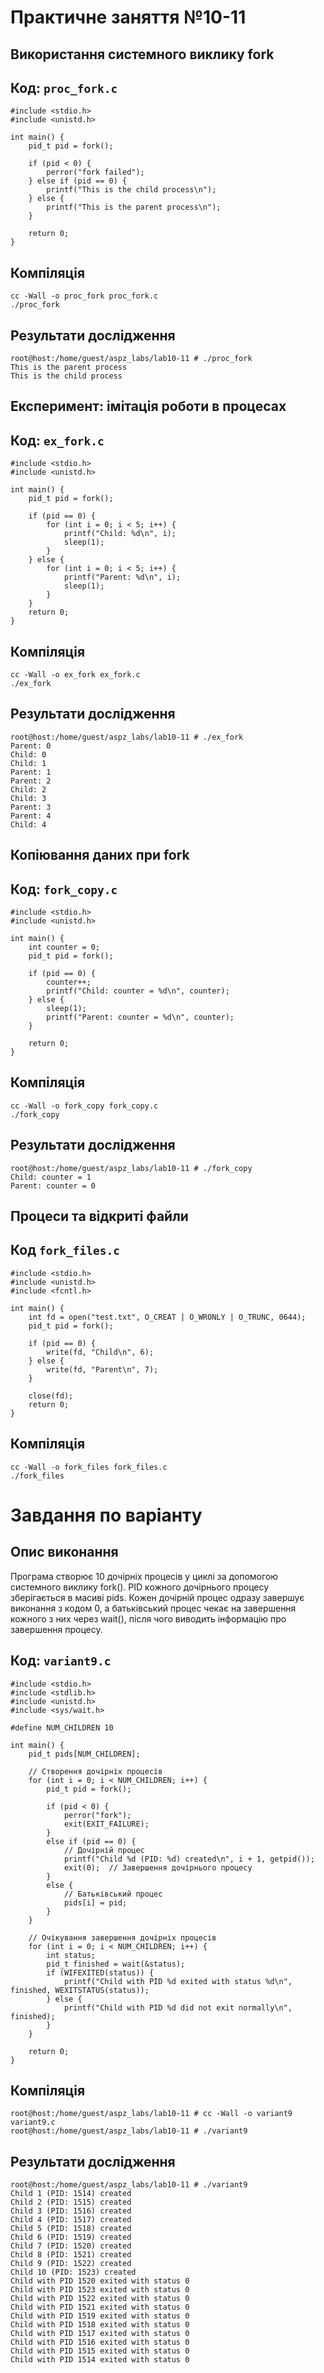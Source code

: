 # Практичне заняття №10-11
## Використання системного виклику fork

## Код: `proc_fork.c`
```
#include <stdio.h>
#include <unistd.h>

int main() {
    pid_t pid = fork();

    if (pid < 0) {
        perror("fork failed");
    } else if (pid == 0) {
        printf("This is the child process\n");
    } else {
        printf("This is the parent process\n");
    }

    return 0;
}
```
## Компіляція
```
cc -Wall -o proc_fork proc_fork.c
./proc_fork
```
## Результати дослідження
```
root@host:/home/guest/aspz_labs/lab10-11 # ./proc_fork
This is the parent process
This is the child process
```
## Експеримент: імітація роботи в процесах

## Код: `ex_fork.c`
```
#include <stdio.h>
#include <unistd.h>

int main() {
    pid_t pid = fork();

    if (pid == 0) {
        for (int i = 0; i < 5; i++) {
            printf("Child: %d\n", i);
            sleep(1);
        }
    } else {
        for (int i = 0; i < 5; i++) {
            printf("Parent: %d\n", i);
            sleep(1);
        }
    }
    return 0;
}
```
## Компіляція
```
cc -Wall -o ex_fork ex_fork.c
./ex_fork
```
## Результати дослідження
```
root@host:/home/guest/aspz_labs/lab10-11 # ./ex_fork
Parent: 0
Child: 0
Child: 1
Parent: 1
Parent: 2
Child: 2
Child: 3
Parent: 3
Parent: 4
Child: 4
```

## Копіювання даних при fork

## Код: `fork_copy.c`
```
#include <stdio.h>
#include <unistd.h>

int main() {
    int counter = 0;
    pid_t pid = fork();

    if (pid == 0) {
        counter++;
        printf("Child: counter = %d\n", counter);
    } else {
        sleep(1);
        printf("Parent: counter = %d\n", counter);
    }

    return 0;
}
```
## Компіляція
```
cc -Wall -o fork_copy fork_copy.c
./fork_copy
```
## Результати дослідження
```
root@host:/home/guest/aspz_labs/lab10-11 # ./fork_copy
Child: counter = 1
Parent: counter = 0
```

## Процеси та відкриті файли

## Код `fork_files.c`

```
#include <stdio.h>
#include <unistd.h>
#include <fcntl.h>

int main() {
    int fd = open("test.txt", O_CREAT | O_WRONLY | O_TRUNC, 0644);
    pid_t pid = fork();

    if (pid == 0) {
        write(fd, "Child\n", 6);
    } else {
        write(fd, "Parent\n", 7);
    }

    close(fd);
    return 0;
}

```
## Компіляція

```
cc -Wall -o fork_files fork_files.c
./fork_files
```

# Завдання по варіанту

## Опис виконання

Програма створює 10 дочірніх процесів у циклі за допомогою системного виклику fork(). PID кожного дочірнього процесу зберігається в масиві pids. Кожен дочірній процес одразу завершує виконання з кодом 0, а батьківський процес чекає на завершення кожного з них через wait(), після чого виводить інформацію про завершення процесу.

## Код: `variant9.c`

```
#include <stdio.h>
#include <stdlib.h>
#include <unistd.h>
#include <sys/wait.h>

#define NUM_CHILDREN 10

int main() {
    pid_t pids[NUM_CHILDREN];

    // Створення дочірніх процесів
    for (int i = 0; i < NUM_CHILDREN; i++) {
        pid_t pid = fork();

        if (pid < 0) {
            perror("fork");
            exit(EXIT_FAILURE);
        }
        else if (pid == 0) {
            // Дочірній процес
            printf("Child %d (PID: %d) created\n", i + 1, getpid());
            exit(0);  // Завершення дочірнього процесу
        }
        else {
            // Батьківський процес
            pids[i] = pid;
        }
    }

    // Очікування завершення дочірніх процесів
    for (int i = 0; i < NUM_CHILDREN; i++) {
        int status;
        pid_t finished = wait(&status);
        if (WIFEXITED(status)) {
            printf("Child with PID %d exited with status %d\n", finished, WEXITSTATUS(status));
        } else {
            printf("Child with PID %d did not exit normally\n", finished);
        }
    }

    return 0;
}
```
## Компіляція
```
root@host:/home/guest/aspz_labs/lab10-11 # cc -Wall -o variant9 variant9.c
root@host:/home/guest/aspz_labs/lab10-11 # ./variant9

```
## Результати дослідження
```
root@host:/home/guest/aspz_labs/lab10-11 # ./variant9
Child 1 (PID: 1514) created
Child 2 (PID: 1515) created
Child 3 (PID: 1516) created
Child 4 (PID: 1517) created
Child 5 (PID: 1518) created
Child 6 (PID: 1519) created
Child 7 (PID: 1520) created
Child 8 (PID: 1521) created
Child 9 (PID: 1522) created
Child 10 (PID: 1523) created
Child with PID 1520 exited with status 0
Child with PID 1523 exited with status 0
Child with PID 1522 exited with status 0
Child with PID 1521 exited with status 0
Child with PID 1519 exited with status 0
Child with PID 1518 exited with status 0
Child with PID 1517 exited with status 0
Child with PID 1516 exited with status 0
Child with PID 1515 exited with status 0
Child with PID 1514 exited with status 0
```
